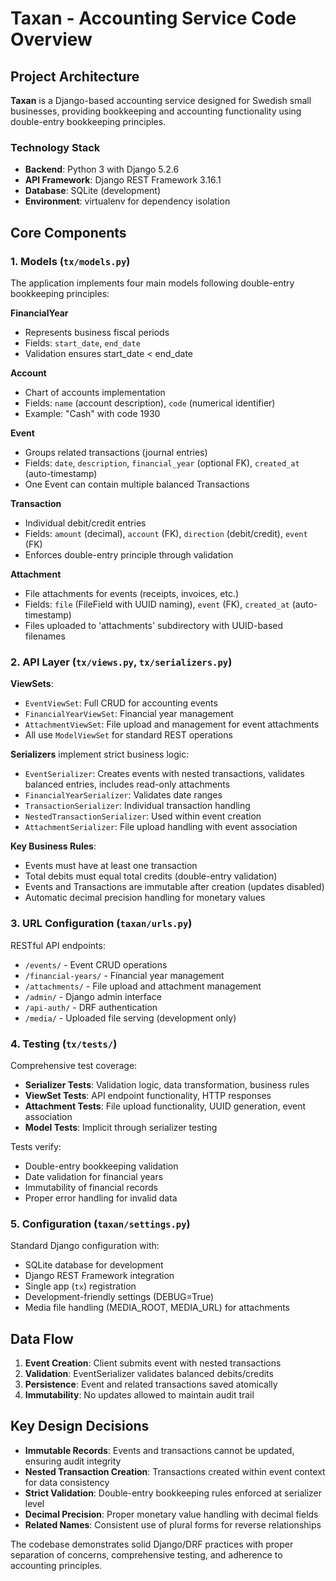 # Taxan - Accounting Service Code Overview

## Project Architecture

**Taxan** is a Django-based accounting service designed for Swedish small businesses, providing bookkeeping and accounting functionality using double-entry bookkeeping principles.

### Technology Stack
- **Backend**: Python 3 with Django 5.2.6
- **API Framework**: Django REST Framework 3.16.1
- **Database**: SQLite (development)
- **Environment**: virtualenv for dependency isolation

## Core Components

### 1. Models (`tx/models.py`)

The application implements four main models following double-entry bookkeeping principles:

**FinancialYear**
- Represents business fiscal periods
- Fields: `start_date`, `end_date`
- Validation ensures start_date < end_date

**Account**
- Chart of accounts implementation
- Fields: `name` (account description), `code` (numerical identifier)
- Example: "Cash" with code 1930

**Event**
- Groups related transactions (journal entries)
- Fields: `date`, `description`, `financial_year` (optional FK), `created_at` (auto-timestamp)
- One Event can contain multiple balanced Transactions

**Transaction**
- Individual debit/credit entries
- Fields: `amount` (decimal), `account` (FK), `direction` (debit/credit), `event` (FK)
- Enforces double-entry principle through validation

**Attachment**
- File attachments for events (receipts, invoices, etc.)
- Fields: `file` (FileField with UUID naming), `event` (FK), `created_at` (auto-timestamp)
- Files uploaded to 'attachments' subdirectory with UUID-based filenames

### 2. API Layer (`tx/views.py`, `tx/serializers.py`)

**ViewSets**:
- `EventViewSet`: Full CRUD for accounting events
- `FinancialYearViewSet`: Financial year management
- `AttachmentViewSet`: File upload and management for event attachments
- All use `ModelViewSet` for standard REST operations

**Serializers** implement strict business logic:
- `EventSerializer`: Creates events with nested transactions, validates balanced entries, includes read-only attachments
- `FinancialYearSerializer`: Validates date ranges
- `TransactionSerializer`: Individual transaction handling
- `NestedTransactionSerializer`: Used within event creation
- `AttachmentSerializer`: File upload handling with event association

**Key Business Rules**:
- Events must have at least one transaction
- Total debits must equal total credits (double-entry validation)
- Events and Transactions are immutable after creation (updates disabled)
- Automatic decimal precision handling for monetary values

### 3. URL Configuration (`taxan/urls.py`)

RESTful API endpoints:
- `/events/` - Event CRUD operations
- `/financial-years/` - Financial year management
- `/attachments/` - File upload and attachment management
- `/admin/` - Django admin interface
- `/api-auth/` - DRF authentication
- `/media/` - Uploaded file serving (development only)

### 4. Testing (`tx/tests/`)

Comprehensive test coverage:
- **Serializer Tests**: Validation logic, data transformation, business rules
- **ViewSet Tests**: API endpoint functionality, HTTP responses
- **Attachment Tests**: File upload functionality, UUID generation, event association
- **Model Tests**: Implicit through serializer testing

Tests verify:
- Double-entry bookkeeping validation
- Date validation for financial years
- Immutability of financial records
- Proper error handling for invalid data

### 5. Configuration (`taxan/settings.py`)

Standard Django configuration with:
- SQLite database for development
- Django REST Framework integration
- Single app (`tx`) registration
- Development-friendly settings (DEBUG=True)
- Media file handling (MEDIA_ROOT, MEDIA_URL) for attachments

## Data Flow

1. **Event Creation**: Client submits event with nested transactions
2. **Validation**: EventSerializer validates balanced debits/credits
3. **Persistence**: Event and related transactions saved atomically
4. **Immutability**: No updates allowed to maintain audit trail

## Key Design Decisions

- **Immutable Records**: Events and transactions cannot be updated, ensuring audit integrity
- **Nested Transaction Creation**: Transactions created within event context for data consistency
- **Strict Validation**: Double-entry bookkeeping rules enforced at serializer level
- **Decimal Precision**: Proper monetary value handling with decimal fields
- **Related Names**: Consistent use of plural forms for reverse relationships

The codebase demonstrates solid Django/DRF practices with proper separation of concerns, comprehensive testing, and adherence to accounting principles.